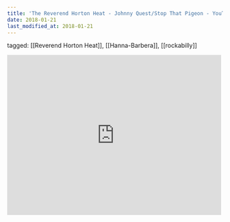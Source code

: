 ```yaml
---
title: 'The Reverend Horton Heat - Johnny Quest/Stop That Pigeon - YouTube'
date: 2018-01-21
last_modified_at: 2018-01-21
---
```

tagged: [[Reverend Horton Heat]], [[Hanna-Barbera]], [[rockabilly]]
<iframe allow="accelerometer; autoplay; clipboard-write; encrypted-media; gyroscope; picture-in-picture" allowfullscreen="" frameborder="0" height="375" id="youtube_iframe" src="https://www.youtube.com/embed/40FsKwX-K8U?feature=oembed&amp;enablejsapi=1&amp;origin=https://safe.txmblr.com&amp;wmode=opaque" width="500"></iframe>